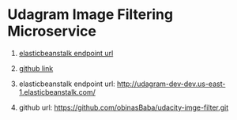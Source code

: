 # Udagram Image Filtering Microservice

1. [elasticbeanstalk endpoint url](http://udagram-dev-dev.us-east-1.elasticbeanstalk.com/)
2. [github link](https://github.com/obinasBaba/udacity-imge-filter.git)
   
1. elasticbeanstalk endpoint url: http://udagram-dev-dev.us-east-1.elasticbeanstalk.com/
2. github url: https://github.com/obinasBaba/udacity-imge-filter.git

